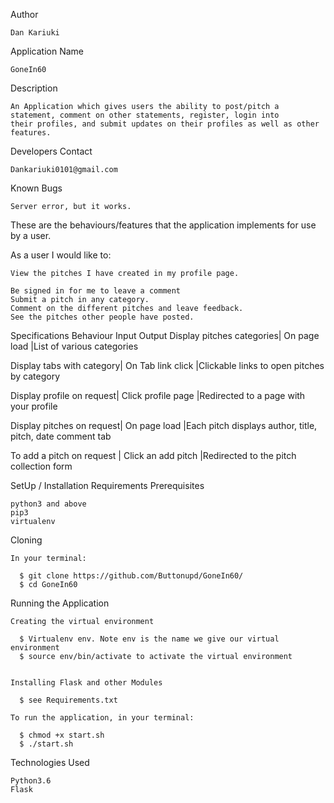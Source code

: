 Author

    Dan Kariuki

Application Name

    GoneIn60

Description

    An Application which gives users the ability to post/pitch a statement, comment on other statements, register, login into           their profiles, and submit updates on their profiles as well as other features.

Developers Contact

    Dankariuki0101@gmail.com

Known Bugs

    Server error, but it works.

These are the behaviours/features that the application implements for use by a user.

As a user I would like to:

    View the pitches I have created in my profile page.
    
    Be signed in for me to leave a comment
    Submit a pitch in any category.
    Comment on the different pitches and leave feedback.
    See the pitches other people have posted.
Specifications
Behaviour 	                Input 	                    Output
Display pitches categories| On page load 	    |List of various categories 

Display tabs with category| On Tab link click 	|Clickable links to open pitches by category

Display profile on request| Click profile page 	|Redirected to a page with your profile

Display pitches on request| On page load 	    |Each pitch displays author, title, pitch, date comment tab

To add a pitch on request | Click an add pitch 	|Redirected to the pitch collection form

SetUp / Installation Requirements
Prerequisites

    python3 and above
    pip3
    virtualenv

Cloning

    In your terminal:

      $ git clone https://github.com/Buttonupd/GoneIn60/
      $ cd GoneIn60

Running the Application

    Creating the virtual environment

      $ Virtualenv env. Note env is the name we give our virtual environment
      $ source env/bin/activate to activate the virtual environment
      

    Installing Flask and other Modules

      $ see Requirements.txt

    To run the application, in your terminal:

      $ chmod +x start.sh
      $ ./start.sh


Technologies Used

    Python3.6
    Flask
